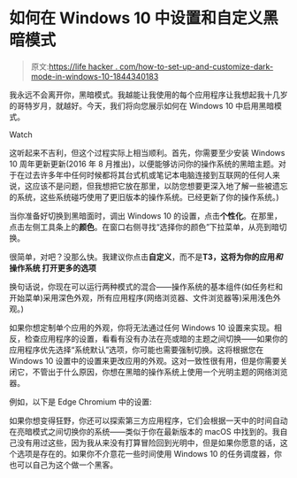 # 如何在 Windows 10 中设置和自定义黑暗模式

> 原文:[https://life hacker . com/how-to-set-up-and-customize-dark-mode-in-windows-10-1844340183](https://lifehacker.com/how-to-set-up-and-customize-dark-mode-in-windows-10-1844340183)

我永远不会离开你，黑暗模式。我越能让我使用的每个应用程序让我想起我十几岁的哥特岁月，就越好。今天，我们将向您展示如何在 Windows 10 中启用黑暗模式。

Watch

这听起来不吉利，但这个过程实际上相当顺利。首先，你需要至少安装 Windows 10 周年更新更新(2016 年 8 月推出)，以便能够访问你的操作系统的黑暗主题。对于在过去许多年中任何时候都将其台式机或笔记本电脑连接到互联网的任何人来说，这应该不是问题，但我想把它放在那里，以防您想要更深入地了解一些被遗忘的系统，这些系统碰巧使用了更旧版本的操作系统。已经更新了你的操作系统。)

当你准备好切换到黑暗面时，调出 Windows 10 的设置，点击**个性化**。在那里，点击左侧工具条上的**颜色**。在窗口右侧寻找“选择你的颜色”下拉菜单，从亮到暗切换。

很简单，对吧？没那么快。我建议你点击**自定义**，而不是**T3，这将为你的应用*和*操作系统
打开更多的选项**

换句话说，你现在可以运行两种模式的混合——操作系统的基本组件(如任务栏和开始菜单)采用深色外观，所有应用程序(网络浏览器、文件浏览器等)采用浅色外观。)

如果你想定制单个应用的外观，你将无法通过任何 Windows 10 设置来实现。相反，检查应用程序的设置，看看有没有办法在亮或暗的主题之间切换——如果你的应用程序优先选择“系统默认”选项，你可能也需要强制切换。这将根据您在 Windows 10 设置中的设置来更改应用的外观。这对一致性很有用，但是你需要关闭它，不管出于什么原因，你想在黑暗的操作系统上使用一个光明主题的网络浏览器。

例如，以下是 Edge Chromium 中的设置:

如果你想变得狂野，你还可以探索第三方应用程序，它们会根据一天中的时间自动在亮暗模式之间切换你的系统——类似于你在最新版本的 macOS 中找到的。我自己没有用过这些，因为我从来没有打算冒险回到光明中，但是如果你愿意的话，这个选项是存在的。如果你不介意花一些时间使用 Windows 10 的任务调度器，你也可以自己为这个做一个黑客。